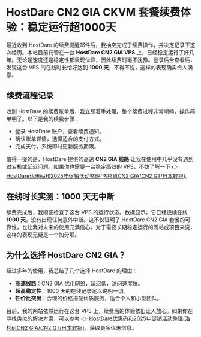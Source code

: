 # HostDare CN2 GIA CKVM 套餐续费体验：稳定运行超1000天

最近收到 HostDare 的续费提醒邮件后，我抽空完成了续费操作，并决定记录下这次经历。本站目前托管在一台 **HostDare CN2 GIA VPS** 上，已经稳定运行了好几年。无论是速度还是稳定性都表现优异，因此续费时毫不犹豫。登录后台查看后，发现这台 VPS 的在线时长恰好达到 **1000 天**，不得不说，这样的表现确实令人满意。

## 续费流程记录

收到 HostDare 的续费账单后，我立即着手处理。整个续费过程非常顺畅，操作简单明了。以下是我的续费步骤：

- 登录 HostDare 账户，查看续费通知。
- 确认账单详情，选择适合的支付方式。
- 完成支付，系统即时更新服务期限。

值得一提的是，HostDare 提供的高速 **CN2 GIA 线路** 让我在使用中几乎没有遇到过宕机或延迟问题。如果你也需要一台稳定高效的 VPS，不妨了解一下 👉 [HostDare优惠码和2025年促销活动整理(洛杉矶CN2 GIA/CN2 GT/日本软银)](https://bit.ly/hostdare)。

## 在线时长实测：1000 天无中断

续费完成后，我顺便检查了这台 VPS 的运行状态。数据显示，它已经连续在线 **1000 天**，没有出现任何意外中断。这不仅证明了 HostDare CN2 GIA 套餐的可靠性，也让我对未来的使用充满信心。对于需要长期稳定运行的网站或项目来说，这样的表现无疑是一个加分项。

## 为什么选择 HostDare CN2 GIA？

经过多年的使用，我总结了几个选择 HostDare 的理由：

- **高速线路**：CN2 GIA 优化网络，延迟低，访问速度快。
- **超高稳定性**：1000 天的在线记录足以说明一切。
- **性价比突出**：合理的价格搭配优质服务，适合个人和小型团队。

目前，我的网站依然运行在这台 VPS 上，续费后的体验依旧让人放心。如果你在寻找类似的解决方案，可以参考 👉 [HostDare优惠码和2025年促销活动整理(洛杉矶CN2 GIA/CN2 GT/日本软银)](https://bit.ly/hostdare)，获取更多优惠信息。